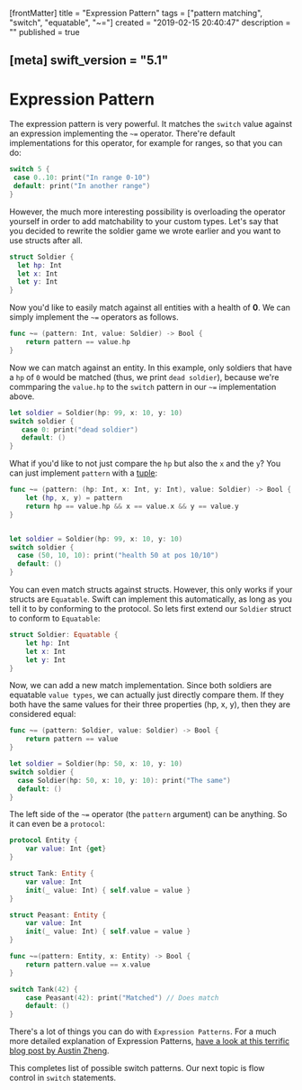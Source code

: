 [frontMatter]
title = "Expression Pattern"
tags = ["pattern matching", "switch", "equatable", "~="]
created = "2019-02-15 20:40:47"
description = ""
published = true

[meta]
swift_version = "5.1"
---

# Expression Pattern

The expression pattern is very powerful. It matches the `switch` value
against an expression implementing the `~=` operator. There\'re default
implementations for this operator, for example for ranges, so that you
can do:

``` Swift
switch 5 {
 case 0..10: print("In range 0-10")
 default: print("In another range")
}
```

However, the much more interesting possibility is overloading the
operator yourself in order to add matchability to your custom types.
Let\'s say that you decided to rewrite the soldier game we wrote earlier
and you want to use structs after all.

``` Swift
struct Soldier {
  let hp: Int
  let x: Int
  let y: Int
}
```

Now you\'d like to easily match against all entities with a health of
**0**. We can simply implement the `~=` operators as follows.

``` Swift
func ~= (pattern: Int, value: Soldier) -> Bool {
    return pattern == value.hp
}
```

Now we can match against an entity. In this example, only soldiers that
have a `hp` of `0` would be matched (thus, we print `dead soldier`),
because we're commparing the `value.hp` to the `switch` pattern in our
`~=` implementation above.

``` Swift
let soldier = Soldier(hp: 99, x: 10, y: 10)
switch soldier {
   case 0: print("dead soldier")
   default: ()
}
```

What if you'd like to not just compare the `hp` but also the `x` and the `y`? You
can just implement `pattern` with a [tuple](lnk::tuple):

``` Swift
func ~= (pattern: (hp: Int, x: Int, y: Int), value: Soldier) -> Bool {
    let (hp, x, y) = pattern
    return hp == value.hp && x == value.x && y == value.y
}


let soldier = Soldier(hp: 99, x: 10, y: 10)
switch soldier {
  case (50, 10, 10): print("health 50 at pos 10/10")
  default: ()
}
```

You can even match structs against structs. However, this only works if your
structs are `Equatable`. Swift can implement this automatically, as long as
you tell it to by conforming to the protocol. So lets first extend our `Soldier`
struct to conform to `Equatable`:

``` Swift
struct Soldier: Equatable {
    let hp: Int
    let x: Int
    let y: Int
}
```

Now, we can add a new match implementation. Since both soldiers are equatable `value types`, we can actually just directly compare them. If they both have the same values for their three properties (hp, x, y), then they are considered equal:

``` Swift
func ~= (pattern: Soldier, value: Soldier) -> Bool {
    return pattern == value
}

let soldier = Soldier(hp: 50, x: 10, y: 10)
switch soldier {
  case Soldier(hp: 50, x: 10, y: 10): print("The same")
  default: ()
}
```

The left side of the `~=` operator (the `pattern` argument) can be anything. So 
it can even be a `protocol`:

``` Swift
protocol Entity {
    var value: Int {get}
}

struct Tank: Entity {
    var value: Int
    init(_ value: Int) { self.value = value }
}

struct Peasant: Entity {
    var value: Int
    init(_ value: Int) { self.value = value }
}

func ~=(pattern: Entity, x: Entity) -> Bool {
    return pattern.value == x.value
}

switch Tank(42) {
    case Peasant(42): print("Matched") // Does match
    default: ()
}
```

There\'s a lot of things you can do with `Expression Patterns`. For a
much more detailed explanation of Expression Patterns, [have a look at
this terrific blog post by Austin
Zheng](http://austinzheng.com/2014/12/17/custom-pattern-matching/).

This completes list of possible switch patterns. Our next topic is 
flow control in `switch` statements.
